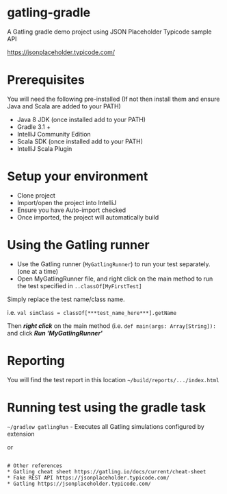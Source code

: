 # gatling-gradle
A Gatling gradle demo project using JSON Placeholder Typicode sample API

https://jsonplaceholder.typicode.com/

# Prerequisites
You will need the following pre-installed (If not then install them and ensure Java and Scala are added to your PATH) 
* Java 8 JDK (once installed add to your PATH)
* Gradle 3.1 + 
* IntelliJ Community Edition
* Scala SDK (once installed add to your PATH)
* IntelliJ Scala Plugin

# Setup your environment
* Clone project
* Import/open the project into IntelliJ
* Ensure you have Auto-import checked
* Once imported, the project will automatically build

# Using the Gatling runner
* Use the Gatling runner (```MyGatlingRunner```) to run your test separately. (one at a time)
* Open MyGatlingRunner file, and right click on the main method to run the test specified in ```..classOf[MyFirstTest]```

Simply replace the test name/class name.

i.e. ```val simClass = classOf[***test_name_here***].getName```

Then ***right click*** on the main method (i.e. ```def main(args: Array[String]):``` and click ***Run 'MyGatlingRunner'***

# Reporting
You will find the test report in this location ```~/build/reports/.../index.html ```

# Running test using the gradle task
```~/gradlew gatlingRun``` - Executes all Gatling simulations configured by extension

or

```$ gradle gatlingRun-com.project.simu.MySimulation - Executes single Gatling simulation

# Other references
* Gatling cheat sheet https://gatling.io/docs/current/cheat-sheet
* Fake REST API https://jsonplaceholder.typicode.com/
* Gatling https://jsonplaceholder.typicode.com/
